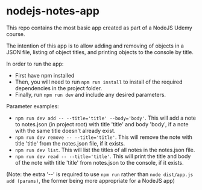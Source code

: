 # nodejs-notes-app

This repo contains the most basic app created as part of a NodeJS Udemy course.

The intention of this app is to allow adding and removing of objects in a JSON file, listing of object titles, and printing objects to the console by title.

In order to run the app:
- First have npm installed
- Then, you will need to run <code>npm run install</code> to install of the required dependencies in the project folder. 
- Finally, run <code>npm run dev</code> and include any desired parameters.

Parameter examples:
- <code>npm run dev add -- --title='title' --body='body'</code>. This will add a note to notes.json (in project root) with title 'title' and body 'body', if a note with the same title doesn't already exist.
- <code>npm run dev remove -- --title='title'</code>. This will remove the note with title 'title' from the notes.json file, if it exists.
- <code>npm run dev list</code>. This will list the titles of all notes in the notes.json file.
- <code>npm run dev read -- --title='title'</code>. This will print the title and body of the note with title 'title' from notes.json to the console, if it exists.

(Note: the extra '--' is required to use <code>npm run</code> rather than <code>node dist/app.js add (params)</code>, the former being more appropriate for a NodeJS app)
